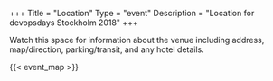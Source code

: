 +++
Title = "Location"
Type = "event"
Description = "Location for devopsdays Stockholm 2018"
+++

Watch this space for information about the venue including address, map/direction, parking/transit, and any hotel details.

 {{< event_map >}} 
